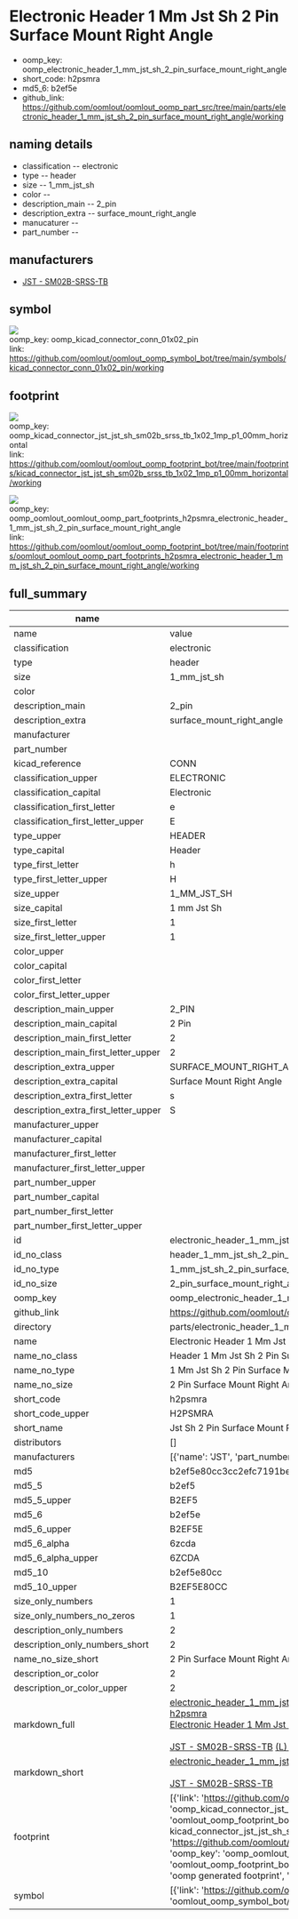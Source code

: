 # Electronic Header 1 Mm Jst Sh 2 Pin Surface Mount Right Angle

  
* oomp_key: oomp_electronic_header_1_mm_jst_sh_2_pin_surface_mount_right_angle 
* short_code: h2psmra
* md5_6: b2ef5e  
* github_link: https://github.com/oomlout/oomlout_oomp_part_src/tree/main/parts/electronic_header_1_mm_jst_sh_2_pin_surface_mount_right_angle/working  
## naming details
* classification -- electronic
* type -- header
* size -- 1_mm_jst_sh
* color -- 
* description_main -- 2_pin
* description_extra -- surface_mount_right_angle
* manucaturer -- 
* part_number -- 


## manufacturers
* [JST - SM02B-SRSS-TB](https://www.jst-mfg.com/product/index.php?series=231)  

## symbol

![](symbol/{index}/working/working_600.png)  
oomp_key: oomp_kicad_connector_conn_01x02_pin  
link: https://github.com/oomlout/oomlout_oomp_symbol_bot/tree/main/symbols/kicad_connector_conn_01x02_pin/working  

## footprint

![](footprint/{index}/working/working_600.png)  
oomp_key: oomp_kicad_connector_jst_jst_sh_sm02b_srss_tb_1x02_1mp_p1_00mm_horizontal  
link: https://github.com/oomlout/oomlout_oomp_footprint_bot/tree/main/footprints/kicad_connector_jst_jst_sh_sm02b_srss_tb_1x02_1mp_p1_00mm_horizontal/working  

![](footprint/{index}/working/working_600.png)  
oomp_key: oomp_oomlout_oomlout_oomp_part_footprints_h2psmra_electronic_header_1_mm_jst_sh_2_pin_surface_mount_right_angle  
link: https://github.com/oomlout/oomlout_oomp_footprint_bot/tree/main/footprints/oomlout_oomlout_oomp_part_footprints_h2psmra_electronic_header_1_mm_jst_sh_2_pin_surface_mount_right_angle/working  

## full_summary
| name | value | 
| --- | --- | 
| name | value | 
| classification | electronic | 
| type | header | 
| size | 1_mm_jst_sh | 
| color |  | 
| description_main | 2_pin | 
| description_extra | surface_mount_right_angle | 
| manufacturer |  | 
| part_number |  | 
| kicad_reference | CONN | 
| classification_upper | ELECTRONIC | 
| classification_capital | Electronic | 
| classification_first_letter | e | 
| classification_first_letter_upper | E | 
| type_upper | HEADER | 
| type_capital | Header | 
| type_first_letter | h | 
| type_first_letter_upper | H | 
| size_upper | 1_MM_JST_SH | 
| size_capital | 1 mm Jst Sh | 
| size_first_letter | 1 | 
| size_first_letter_upper | 1 | 
| color_upper |  | 
| color_capital |  | 
| color_first_letter |  | 
| color_first_letter_upper |  | 
| description_main_upper | 2_PIN | 
| description_main_capital | 2 Pin | 
| description_main_first_letter | 2 | 
| description_main_first_letter_upper | 2 | 
| description_extra_upper | SURFACE_MOUNT_RIGHT_ANGLE | 
| description_extra_capital | Surface Mount Right Angle | 
| description_extra_first_letter | s | 
| description_extra_first_letter_upper | S | 
| manufacturer_upper |  | 
| manufacturer_capital |  | 
| manufacturer_first_letter |  | 
| manufacturer_first_letter_upper |  | 
| part_number_upper |  | 
| part_number_capital |  | 
| part_number_first_letter |  | 
| part_number_first_letter_upper |  | 
| id | electronic_header_1_mm_jst_sh_2_pin_surface_mount_right_angle | 
| id_no_class | header_1_mm_jst_sh_2_pin_surface_mount_right_angle | 
| id_no_type | 1_mm_jst_sh_2_pin_surface_mount_right_angle | 
| id_no_size | 2_pin_surface_mount_right_angle | 
| oomp_key | oomp_electronic_header_1_mm_jst_sh_2_pin_surface_mount_right_angle | 
| github_link | https://github.com/oomlout/oomlout_oomp_part_src/tree/main/parts/electronic_header_1_mm_jst_sh_2_pin_surface_mount_right_angle/working | 
| directory | parts/electronic_header_1_mm_jst_sh_2_pin_surface_mount_right_angle | 
| name | Electronic Header 1 Mm Jst Sh 2 Pin Surface Mount Right Angle | 
| name_no_class | Header 1 Mm Jst Sh 2 Pin Surface Mount Right Angle | 
| name_no_type | 1 Mm Jst Sh 2 Pin Surface Mount Right Angle | 
| name_no_size | 2 Pin Surface Mount Right Angle | 
| short_code | h2psmra | 
| short_code_upper | H2PSMRA | 
| short_name | Jst Sh 2 Pin Surface Mount Right Angle Header 1 Mm Pitch | 
| distributors | [] | 
| manufacturers | [{'name': 'JST', 'part_number': 'SM02B-SRSS-TB', 'link': 'https://www.jst-mfg.com/product/index.php?series=231', 'id': 'manufacturer_jst'}] | 
| md5 | b2ef5e80cc3cc2efc7191be597c89007 | 
| md5_5 | b2ef5 | 
| md5_5_upper | B2EF5 | 
| md5_6 | b2ef5e | 
| md5_6_upper | B2EF5E | 
| md5_6_alpha | 6zcda | 
| md5_6_alpha_upper | 6ZCDA | 
| md5_10 | b2ef5e80cc | 
| md5_10_upper | B2EF5E80CC | 
| size_only_numbers | 1 | 
| size_only_numbers_no_zeros | 1 | 
| description_only_numbers | 2 | 
| description_only_numbers_short | 2 | 
| name_no_size_short | 2 Pin Surface Mount Right Angle | 
| description_or_color | 2 | 
| description_or_color_upper | 2 | 
| markdown_full | [electronic_header_1_mm_jst_sh_2_pin_surface_mount_right_angle](https://github.com/oomlout/oomlout_oomp_part_src/tree/main/parts/electronic_header_1_mm_jst_sh_2_pin_surface_mount_right_angle/working)<br>[h2psmra](https://github.com/oomlout/oomlout_oomp_part_src/tree/main/parts/electronic_header_1_mm_jst_sh_2_pin_surface_mount_right_angle/working)<br>[Electronic Header 1 Mm Jst Sh 2 Pin Surface Mount Right Angle](https://github.com/oomlout/oomlout_oomp_part_src/tree/main/parts/electronic_header_1_mm_jst_sh_2_pin_surface_mount_right_angle/working)<br><br>[JST - SM02B-SRSS-TB](https://www.jst-mfg.com/product/index.php?series=231) [(L)  ](https://www.lcsc.com/search?q=SM02B-SRSS-TB)[(D)  ](https://www.digikey.com/en/products?keywords=SM02B-SRSS-TB)[(M)  ](https://www.mouser.com/Search/Refine?Keyword=SM02B-SRSS-TB)[(N)  ](https://www.newark.com/search?st=SM02B-SRSS-TB)[(SZ)  ](https://so.szlcsc.com/global.html?k=SM02B-SRSS-TB)<br> | 
| markdown_short | [electronic_header_1_mm_jst_sh_2_pin_surface_mount_right_angle](https://github.com/oomlout/oomlout_oomp_part_src/tree/main/parts/electronic_header_1_mm_jst_sh_2_pin_surface_mount_right_angle/working)<br><br>[JST - SM02B-SRSS-TB](https://www.jst-mfg.com/product/index.php?series=231) | 
| footprint | [{'link': 'https://github.com/oomlout/oomlout_oomp_footprint_bot/tree/main/foootprntss/kicad_connector_jst_jst_sh_sm02b_srss_tb_1x02_1mp_p1_00mm_horizontal', 'oomp_key': 'oomp_kicad_connector_jst_jst_sh_sm02b_srss_tb_1x02_1mp_p1_00mm_horizontal', 'directory': 'oomlout_oomp_footprint_bot/footprints/kicad_connector_jst_jst_sh_sm02b_srss_tb_1x02_1mp_p1_00mm_horizontal//working/working.kicad_mod', 'note': 'source footprint kicad_connector_jst_jst_sh_sm02b_srss_tb_1x02_1mp_p1_00mm_horizontal', 'index': 0}, {'link': 'https://github.com/oomlout/oomlout_oomp_footprint_bot/tree/main/foootprntss/oomlout_oomlout_oomp_part_footprints_h2psmra_electronic_header_1_mm_jst_sh_2_pin_surface_mount_right_angle', 'oomp_key': 'oomp_oomlout_oomlout_oomp_part_footprints_h2psmra_electronic_header_1_mm_jst_sh_2_pin_surface_mount_right_angle', 'directory': 'oomlout_oomp_footprint_bot/footprints/oomlout_oomlout_oomp_part_footprints_h2psmra_electronic_header_1_mm_jst_sh_2_pin_surface_mount_right_angle//working/working.kicad_mod', 'note': 'oomp generated footprint', 'index': 1}] | 
| symbol | [{'link': 'https://github.com/oomlout/oomlout_oomp_symbol_bot/tree/main/symbols/kicad_connector_conn_01x02_pin', 'oomp_key': 'oomp_kicad_connector_conn_01x02_pin', 'directory': 'oomlout_oomp_symbol_bot/symbols/kicad_connector_conn_01x02_pin//working/working.kicad_sym', 'index': 0}] | 

